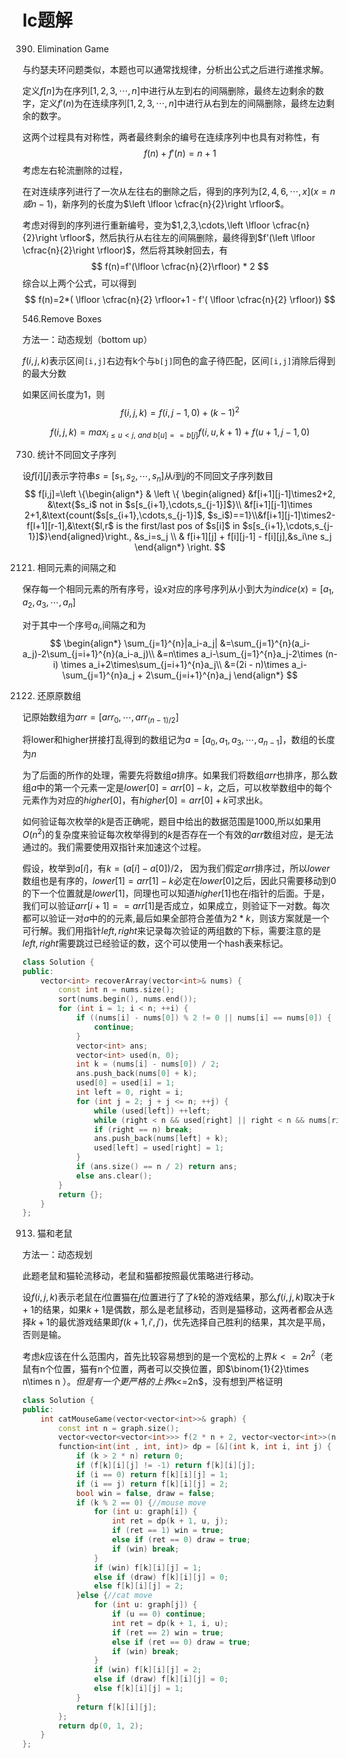 # lc题解

390. Elimination Game

与约瑟夫环问题类似，本题也可以通常找规律，分析出公式之后进行递推求解。

定义$f[n]$为在序列$[1,2,3,\cdots,n]$中进行从左到右的间隔删除，最终左边剩余的数字，定义$f'(n)$为在连续序列$[1,2,3,\cdots,n]$中进行从右到左的间隔删除，最终左边剩余的数字。

这两个过程具有对称性，两者最终剩余的编号在连续序列中也具有对称性，有
$$
f(n) + f'(n)=n+1
$$
考虑左右轮流删除的过程，

在对连续序列进行了一次从左往右的删除之后，得到的序列为$[2,4,6,\cdots,x](x=n 或n-1)$，新序列的长度为$\left \lfloor \cfrac{n}{2}\right \rfloor$。

考虑对得到的序列进行重新编号，变为$1,2,3,\cdots,\left \lfloor \cfrac{n}{2}\right \rfloor$，然后执行从右往左的间隔删除，最终得到$f'(\left \lfloor \cfrac{n}{2}\right \rfloor)$，然后将其映射回去，有
$$
f(n)=f'(\lfloor \cfrac{n}{2}\rfloor) * 2
$$
综合以上两个公式，可以得到
$$
f(n)=2*( \lfloor \cfrac{n}{2} \rfloor+1 - f'( \lfloor \cfrac{n}{2} \rfloor))
$$


546.Remove Boxes

方法一：动态规划（bottom up）

 $f(i,j,k)$表示区间`[i,j]`右边有k个与`b[j]`同色的盒子待匹配，区间`[i,j]`消除后得到的最大分数

如果区间长度为1，则
$$
f(i,j,k) = f(i,j-1,0)+(k-1)^2
$$

$$
f(i,j,k)=max_{i\le u \lt j,\ and\ b[u]==b[j]}f(i,u,k+1)+f(u+1,j-1,0)
$$

730. 统计不同回文子序列

设$f[i][j]$表示字符串$s=[s_1,s_2,\cdots,s_n]$从$i$到$j$的不同回文子序列数目
$$
f[i,j]=\left \{\begin{align*}
& \left \{ \begin{aligned} &f[i+1][j-1]\times2+2, &\text{$s_i$ not in $s[s_{i+1},\cdots,s_{j-1}]$}\\ &f[i+1][j-1]\times 2+1,&\text{count($s[s_{i+1},\cdots,s_{j-1}]$, $s_i$)==1}\\&f[i+1][j-1]\times2-f[l+1][r-1],&\text{$l,r$ is the first/last pos of $s[i]$ in $s[s_{i+1},\cdots,s_{j-1}]$}\end{aligned}\right., &s_i=s_j \\
& f[i+1][j] + f[i][j-1] - f[i][j],&s_i\ne s_j
\end{align*}
\right.
$$



2121. 相同元素的间隔之和

保存每一个相同元素的所有序号，设$x$对应的序号序列从小到大为$indice(x)=[a_1,a_2,a_3,\cdots,a_n]$

对于其中一个序号$a_i$,间隔之和为
$$
\begin{align*}
\sum_{j=1}^{n}|a_i-a_j|
&=\sum_{j=1}^{n}(a_i-a_j)-2\sum_{j=i+1}^{n}(a_i-a_j)\\
&=n\times a_i-\sum_{j=1}^{n}a_j-2\times (n-i) \times a_i+2\times\sum_{j=i+1}^{n}a_j\\
&=(2i - n)\times a_i-\sum_{j=1}^{n}a_j + 2\sum_{j=i+1}^{n}a_j
\end{align*}
$$

2122. 还原原数组

记原始数组为$arr=[arr_0,\cdots,arr_{(n-1)/2}]$

将lower和higher拼接打乱得到的数组记为$a=[ a_0, a_1, a_3,\cdots, a_{n-1}]$，数组的长度为$n$

为了后面的所作的处理，需要先将数组$a$排序。如果我们将数组$arr$也排序，那么数组$a$中的第一个元素一定是$lower[0]=arr[0]-k$，之后，可以枚举数组中的每个元素作为对应的$higher[0]$，有$higher[0]=arr[0]+k$可求出$k$。

如何验证每次枚举的$k$是否正确呢，题目中给出的数据范围是1000,所以如果用$O(n^2)$的复杂度来验证每次枚举得到的$k$是否存在一个有效的$arr$数组对应，是无法通过的。我们需要使用双指针来加速这个过程。

假设，枚举到$a[i]$，有$k=(a[i] - a[0])/2$， 因为我们假定$arr$排序过，所以$lower$数组也是有序的，$lower[1]=arr[1]-k$必定在$lower[0]$之后，因此只需要移动到0的下一个位置就是$lower[1]$，同理也可以知道$higher[1]$也在$i$指针的后面。于是，我们可以验证$arr[i+1]==arr[1]$是否成立，如果成立，则验证下一对数。每次都可以验证一对$a$中的的元素,最后如果全部符合差值为$2*k$，则该方案就是一个可行解。我们用指针$left,right$来记录每次验证的两组数的下标，需要注意的是$left,right$需要跳过已经验证的数，这个可以使用一个hash表来标记。



```cpp
class Solution {
public:
    vector<int> recoverArray(vector<int>& nums) {
        const int n = nums.size();
        sort(nums.begin(), nums.end());
        for (int i = 1; i < n; ++i) {
            if ((nums[i] - nums[0]) % 2 != 0 || nums[i] == nums[0]) {
                continue;
            }
            vector<int> ans;
            vector<int> used(n, 0);
            int k = (nums[i] - nums[0]) / 2;
            ans.push_back(nums[0] + k);
            used[0] = used[i] = 1;
            int left = 0, right = i;
            for (int j = 2; j + j <= n; ++j) {
                while (used[left]) ++left;
                while (right < n && used[right] || right < n && nums[right] - 2 * k != nums[left]) ++right;
                if (right == n) break;
                ans.push_back(nums[left] + k);
                used[left] = used[right] = 1;
            }
            if (ans.size() == n / 2) return ans;
            else ans.clear();
        }
        return {};
    }
};
```

913. 猫和老鼠

方法一：动态规划

此题老鼠和猫轮流移动，老鼠和猫都按照最优策略进行移动。

设$f(i,j,k)$表示老鼠在$i$位置猫在$j$位置进行了了$k$轮的游戏结果，那么$f(i,j,k)$取决于$k+1$的结果，如果$k+1$是偶数，那么是老鼠移动，否则是猫移动，这两者都会从选择$k+1$的最优游戏结果即$f(k+1,i',j')$，优先选择自己胜利的结果，其次是平局，否则是输。

考虑$k$应该在什么范围内，首先比较容易想到的是一个宽松的上界$k<=2n^2$（老鼠有n个位置，猫有n个位置，两者可以交换位置，即$\binom{1}{2}\times n\times n $）。但是有一个更严格的上界$k<=2n$，没有想到严格证明

```c++
class Solution {
public:
    int catMouseGame(vector<vector<int>>& graph) {
        const int n = graph.size();
        vector<vector<vector<int>>> f(2 * n + 2, vector<vector<int>>(n, vector<int>(n, -1)));
        function<int(int , int, int)> dp = [&](int k, int i, int j) {
            if (k > 2 * n) return 0;
            if (f[k][i][j] != -1) return f[k][i][j];
            if (i == 0) return f[k][i][j] = 1;
            if (i == j) return f[k][i][j] = 2;
            bool win = false, draw = false;
            if (k % 2 == 0) {//mouse move
                for (int u: graph[i]) {
                    int ret = dp(k + 1, u, j);
                    if (ret == 1) win = true;
                    else if (ret == 0) draw = true;
                    if (win) break;
                }
                if (win) f[k][i][j] = 1;
                else if (draw) f[k][i][j] = 0;
                else f[k][i][j] = 2;
            }else {//cat move
                for (int u: graph[j]) {
                    if (u == 0) continue;
                    int ret = dp(k + 1, i, u);
                    if (ret == 2) win = true;
                    else if (ret == 0) draw = true;
                    if (win) break;
                }
                if (win) f[k][i][j] = 2;
                else if (draw) f[k][i][j] = 0;
                else f[k][i][j] = 1;
            }
            return f[k][i][j];
        };
        return dp(0, 1, 2);
    }
};
```


